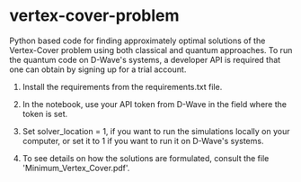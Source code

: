 # vertex-cover-problem

Python based code for finding approximately optimal solutions of the Vertex-Cover problem using both classical and quantum approaches. To run the quantum code on D-Wave's systems, a developer API is required that one can obtain by signing up for a trial account.

1. Install the requirements from the requirements.txt file.

2. In the notebook, use your API token from D-Wave in the field where the token is set.

3. Set solver_location = 1, if you want to run the simulations locally on your computer, or set it to 1 if you want to run it on D-Wave's systems.

4. To see details on how the solutions are formulated, consult the file 'Minimum_Vertex_Cover.pdf'.
